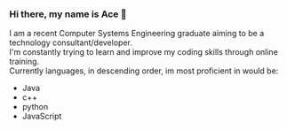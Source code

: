 ### Hi there, my name is Ace 👋

I am a recent Computer Systems Engineering graduate aiming to be a technology consultant/developer. <br>
I'm constantly trying to learn and improve my coding skills through online training. <br>
Currently languages, in descending order, im most proficient in would be: <br>

- Java
- c++
- python
- JavaScript

<!--
**acecebedo/acecebedo** is a ✨ _special_ ✨ repository because its `README.md` (this file) appears on your GitHub profile.

Here are some ideas to get you started:

- 🔭 I’m currently working on ...
- 🌱 I’m currently learning ...
- 👯 I’m looking to collaborate on ...
- 🤔 I’m looking for help with ...
- 💬 Ask me about ...
- 📫 How to reach me: ...
- 😄 Pronouns: ...
- ⚡ Fun fact: ...
-->
